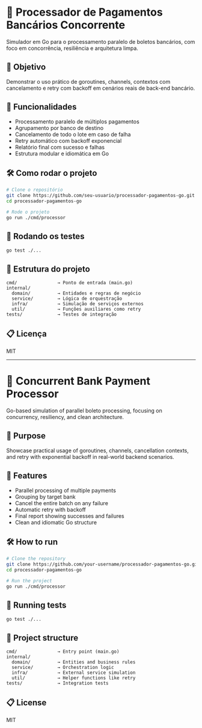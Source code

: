 # 💸 Processador de Pagamentos Bancários Concorrente

Simulador em Go para o processamento paralelo de boletos bancários, com foco em concorrência, resiliência e arquitetura limpa.

## 🧠 Objetivo

Demonstrar o uso prático de goroutines, channels, contextos com cancelamento e retry com backoff em cenários reais de back-end bancário.

## 🚀 Funcionalidades

- Processamento paralelo de múltiplos pagamentos
- Agrupamento por banco de destino
- Cancelamento de todo o lote em caso de falha
- Retry automático com backoff exponencial
- Relatório final com sucesso e falhas
- Estrutura modular e idiomática em Go

## 🛠️ Como rodar o projeto

```bash
# Clone o repositório
git clone https://github.com/seu-usuario/processador-pagamentos-go.git
cd processador-pagamentos-go

# Rode o projeto
go run ./cmd/processor
```

## 🧪 Rodando os testes

```bash
go test ./...
```

## 📂 Estrutura do projeto

```
cmd/               → Ponto de entrada (main.go)
internal/
  domain/          → Entidades e regras de negócio
  service/         → Lógica de orquestração
  infra/           → Simulação de serviços externos
  util/            → Funções auxiliares como retry
tests/             → Testes de integração
```

## 📋 Licença

MIT

---

# 💸 Concurrent Bank Payment Processor

Go-based simulation of parallel boleto processing, focusing on concurrency, resiliency, and clean architecture.

## 🧠 Purpose

Showcase practical usage of goroutines, channels, cancellation contexts, and retry with exponential backoff in real-world backend scenarios.

## 🚀 Features

- Parallel processing of multiple payments
- Grouping by target bank
- Cancel the entire batch on any failure
- Automatic retry with backoff
- Final report showing successes and failures
- Clean and idiomatic Go structure

## 🛠️ How to run

```bash
# Clone the repository
git clone https://github.com/your-username/processador-pagamentos-go.git
cd processador-pagamentos-go

# Run the project
go run ./cmd/processor
```

## 🧪 Running tests

```bash
go test ./...
```

## 📂 Project structure

```
cmd/               → Entry point (main.go)
internal/
  domain/          → Entities and business rules
  service/         → Orchestration logic
  infra/           → External service simulation
  util/            → Helper functions like retry
tests/             → Integration tests
```

## 📋 License

MIT
